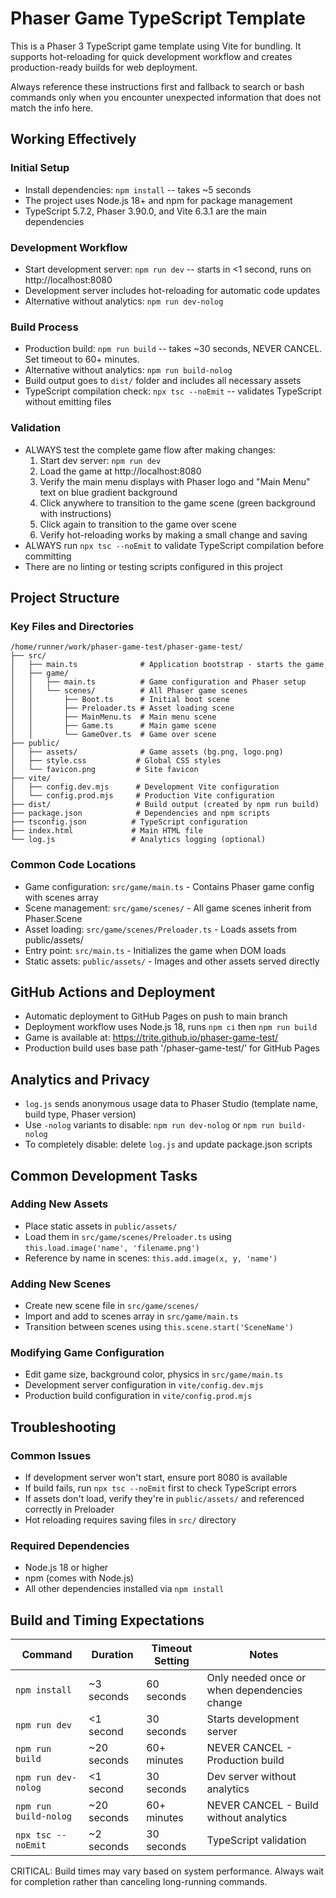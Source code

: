 # Phaser Game TypeScript Template

This is a Phaser 3 TypeScript game template using Vite for bundling. It supports hot-reloading for quick development workflow and creates production-ready builds for web deployment.

Always reference these instructions first and fallback to search or bash commands only when you encounter unexpected information that does not match the info here.

## Working Effectively

### Initial Setup
- Install dependencies: `npm install` -- takes ~5 seconds
- The project uses Node.js 18+ and npm for package management
- TypeScript 5.7.2, Phaser 3.90.0, and Vite 6.3.1 are the main dependencies

### Development Workflow
- Start development server: `npm run dev` -- starts in <1 second, runs on http://localhost:8080
- Development server includes hot-reloading for automatic code updates
- Alternative without analytics: `npm run dev-nolog`

### Build Process
- Production build: `npm run build` -- takes ~30 seconds, NEVER CANCEL. Set timeout to 60+ minutes.
- Alternative without analytics: `npm run build-nolog`
- Build output goes to `dist/` folder and includes all necessary assets
- TypeScript compilation check: `npx tsc --noEmit` -- validates TypeScript without emitting files

### Validation
- ALWAYS test the complete game flow after making changes:
  1. Start dev server: `npm run dev`
  2. Load the game at http://localhost:8080
  3. Verify the main menu displays with Phaser logo and "Main Menu" text on blue gradient background
  4. Click anywhere to transition to the game scene (green background with instructions)
  5. Click again to transition to the game over scene
  6. Verify hot-reloading works by making a small change and saving
- ALWAYS run `npx tsc --noEmit` to validate TypeScript compilation before committing
- There are no linting or testing scripts configured in this project

## Project Structure

### Key Files and Directories
```
/home/runner/work/phaser-game-test/phaser-game-test/
├── src/
│   ├── main.ts              # Application bootstrap - starts the game
│   ├── game/
│   │   ├── main.ts          # Game configuration and Phaser setup
│   │   └── scenes/          # All Phaser game scenes
│   │       ├── Boot.ts      # Initial boot scene
│   │       ├── Preloader.ts # Asset loading scene
│   │       ├── MainMenu.ts  # Main menu scene
│   │       ├── Game.ts      # Main game scene
│   │       └── GameOver.ts  # Game over scene
├── public/
│   ├── assets/              # Game assets (bg.png, logo.png)
│   ├── style.css           # Global CSS styles
│   └── favicon.png         # Site favicon
├── vite/
│   ├── config.dev.mjs      # Development Vite configuration
│   └── config.prod.mjs     # Production Vite configuration
├── dist/                   # Build output (created by npm run build)
├── package.json            # Dependencies and npm scripts
├── tsconfig.json          # TypeScript configuration
├── index.html             # Main HTML file
└── log.js                 # Analytics logging (optional)
```

### Common Code Locations
- Game configuration: `src/game/main.ts` - Contains Phaser game config with scenes array
- Scene management: `src/game/scenes/` - All game scenes inherit from Phaser.Scene
- Asset loading: `src/game/scenes/Preloader.ts` - Loads assets from public/assets/
- Entry point: `src/main.ts` - Initializes the game when DOM loads
- Static assets: `public/assets/` - Images and other assets served directly

## GitHub Actions and Deployment

- Automatic deployment to GitHub Pages on push to main branch
- Deployment workflow uses Node.js 18, runs `npm ci` then `npm run build`
- Game is available at: https://trite.github.io/phaser-game-test/
- Production build uses base path '/phaser-game-test/' for GitHub Pages

## Analytics and Privacy

- `log.js` sends anonymous usage data to Phaser Studio (template name, build type, Phaser version)
- Use `-nolog` variants to disable: `npm run dev-nolog` or `npm run build-nolog`
- To completely disable: delete `log.js` and update package.json scripts

## Common Development Tasks

### Adding New Assets
- Place static assets in `public/assets/`
- Load them in `src/game/scenes/Preloader.ts` using `this.load.image('name', 'filename.png')`
- Reference by name in scenes: `this.add.image(x, y, 'name')`

### Adding New Scenes
- Create new scene file in `src/game/scenes/`
- Import and add to scenes array in `src/game/main.ts`
- Transition between scenes using `this.scene.start('SceneName')`

### Modifying Game Configuration
- Edit game size, background color, physics in `src/game/main.ts`
- Development server configuration in `vite/config.dev.mjs`
- Production build configuration in `vite/config.prod.mjs`

## Troubleshooting

### Common Issues
- If development server won't start, ensure port 8080 is available
- If build fails, run `npx tsc --noEmit` first to check TypeScript errors
- If assets don't load, verify they're in `public/assets/` and referenced correctly in Preloader
- Hot reloading requires saving files in `src/` directory

### Required Dependencies
- Node.js 18 or higher
- npm (comes with Node.js)
- All other dependencies installed via `npm install`

## Build and Timing Expectations

| Command | Duration | Timeout Setting | Notes |
|---------|----------|----------------|--------|
| `npm install` | ~3 seconds | 60 seconds | Only needed once or when dependencies change |
| `npm run dev` | <1 second | 30 seconds | Starts development server |
| `npm run build` | ~20 seconds | 60+ minutes | NEVER CANCEL - Production build |
| `npm run dev-nolog` | <1 second | 30 seconds | Dev server without analytics |
| `npm run build-nolog` | ~20 seconds | 60+ minutes | NEVER CANCEL - Build without analytics |
| `npx tsc --noEmit` | ~2 seconds | 30 seconds | TypeScript validation |

CRITICAL: Build times may vary based on system performance. Always wait for completion rather than canceling long-running commands.